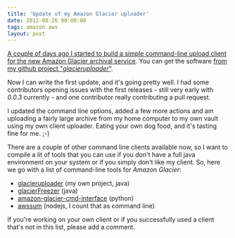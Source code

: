 ```yaml
---
title: 'Update of my Amazon Glacier uploader'
date: 2012-08-26 00:00:00
tags: amazon aws
layout: post
---
```

[A couple of days ago I started to build a simple command-line upload client for the new Amazon Glacier archival service][0].
You can get the software [from my github project "*glacieruploader*"][1].

Now I can write the first update, and it's going pretty well. I had some contributors opening issues with the first
releases - still very early with *0.0.3* currently - and one contributor really contributing a pull request.

I updated the command line options, added a few more actions and am uploading a fairly large archive from my home
computer to my own vault using my own client uploader. Eating your own dog food, and it's tasting fine for me. ;-)

There are a couple of other command line clients available now, so I want to compile a lit of tools that you can
use if you don't have a full java environment on your system or if you simply don't like my client. So, here we
go with a list of command-line tools for *Amazon Glacier*:

* [glacieruploader][1] (my own project, java)
* [glacierFreezer][2] (java)
* [amazon-glacier-cmd-interface][3] (python)
* [awssum][5] (nodejs, I count that as command line)

If you're working on your own client or if you successfully used a client that's not in this list, please add a comment.

[0]: /simple-uploader-for-amazon-glacier-archiving/
[1]: https://github.com/MoriTanosuke/glacieruploader
[2]: http://www.glacierfreezer.com/
[3]: https://github.com/uskudnik/amazon-glacier-cmd-interface
[4]: https://github.com/brodul/glacier-cli
[5]: https://github.com/appsattic/node-awssum

